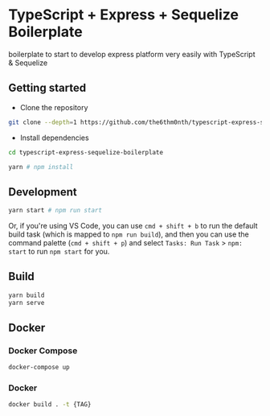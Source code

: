 # TypeScript + Express + Sequelize Boilerplate

boilerplate to start to develop express platform very easily with TypeScript & Sequelize

## Getting started

- Clone the repository

```sh
git clone --depth=1 https://github.com/the6thm0nth/typescript-express-sequelize-boilerplate.git
```

- Install dependencies

```sh
cd typescript-express-sequelize-boilerplate

yarn # npm install
```

## Development

```sh
yarn start # npm run start
```

Or, if you're using VS Code, you can use `cmd + shift + b` to run the default build task (which is mapped to `npm run build`), and then you can use the command palette (`cmd + shift + p`) and select `Tasks: Run Task` > `npm: start` to run `npm start` for you.

## Build

```sh
yarn build
yarn serve
```

## Docker

### Docker Compose

```sh
docker-compose up
```

### Docker

```sh
docker build . -t {TAG}
```
